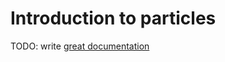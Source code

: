# Introduction to particles

TODO: write [great documentation](http://jacobian.org/writing/what-to-write/)
